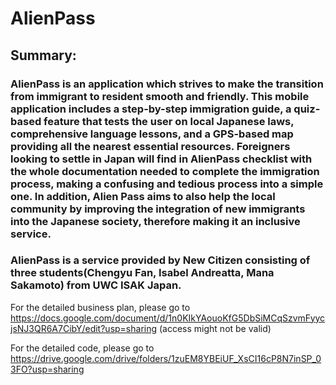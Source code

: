 # AlienPass

## Summary:

### AlienPass is an application which strives to make the transition from immigrant to resident smooth and friendly. This mobile application includes a step-by-step immigration guide, a quiz-based feature that tests the user on local Japanese laws, comprehensive language lessons, and a GPS-based map providing all the nearest essential resources. Foreigners looking to settle in Japan will find in AlienPass checklist with the whole documentation needed to complete the immigration process, making a confusing and tedious process into a simple one. In addition, Alien Pass aims to also help the local community by improving the integration of new immigrants into the Japanese society, therefore making it an inclusive service.

### AlienPass is a service provided by New Citizen consisting of three students(Chengyu Fan, Isabel Andreatta, Mana Sakamoto) from UWC ISAK Japan. 


For the detailed business plan, please go to https://docs.google.com/document/d/1n0KIkYAouoKfG5DbSiMCqSzvmFyycjsNJ3QR6A7CibY/edit?usp=sharing (access might not be valid)

For the detailed code, please go to 
https://drive.google.com/drive/folders/1zuEM8YBEiUF_XsCI16cP8N7inSP_03FO?usp=sharing





